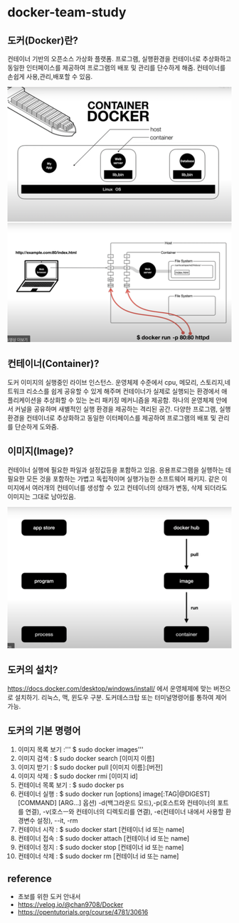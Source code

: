 # docker-team-study

## 도커(Docker)란?
 컨테이너 기반의 오픈소스 가상화 플랫폼.
프로그램, 실행환경을 컨테이너로 추상화하고 동일한 인터페이스를 제공하여 프로그램의 배포 및 관리를 단수하게 해줌.
컨테이너를 손쉽게 사용,관리,배포할 수 있음.

![이미지설명](./image/docker1.png)
![이미지설명](./image/docker3.png)
 
## 컨테이너(Container)?
 도커 이미지의 실행중인 라이브 인스턴스. 운영체제 수준에서 cpu, 메모리, 스토리지,네트워크 리소스를 쉽게 공유할 수 있게 해주며 컨테이너가 실제로 실행되는 환경에서 애플리케이션을 추상화할 수 있는 논리 패키징 메커니즘을 제공함.
하나의 운영체제 안에서 커널을 공유하며 새별적인 실행 환경을 제공하는 격리된 공간.
다양한 프로그램, 실행환경을 컨테이너로 추상화하고 동일한 이터페이스를 제공하여 프로그램의 배포 및 관리를 단순하게 도와줌.

## 이미지(Image)?
 컨테이너 실행에 필요한 파일과 설정값등을 포함하고 있음. 응용프로그램을 실행하는 데 필요한 모든 것을 포함하는 가볍고 독립적이며 실행가능한 소프트웨어 패키지.
같은 이미지에서 여러개의 컨테이너를 생성할 수 있고 컨테이너의 상태가 변동, 삭제 되더라도 이미지는 그대로 남아있음.

![이미지설명](./image/docker2.png)

## 도커의 설치?
https://docs.docker.com/desktop/windows/install/
에서 운영체제에 맞는 버전으로 설치하기.
리눅스, 맥, 윈도우 구분.
도커데스크탑 또는 터미널명령어를 통하여 제어가능.


## 도커의 기본 명령어

1. 이미지 목록 보기 :''' $ sudo docker images'''
2. 이미지 검색 : $ sudo docker search [이미지 이름]
3. 이미지 받기 : $ sudo docker pull [이미지 이름]:[버전]
4. 이미지 삭제 : $ sudo docker rmi [이미지 id]
5. 컨테이너 목록 보기 : $ sudo docker ps
6. 컨테이너 실행 : $ sudo docker run [options] image[:TAG|@DIGEST] [COMMAND] [ARG...]
 옵션) -d(백그라운드 모드),-p(호스트와 컨테이너의 포트를 연결), -v(호스ㅡ와 컨테이너의 디렉토리를 연결), -e(컨테이너 내에서 사용할 환경변수 설정), --it, -rm
7. 컨테이너 시작 : $ sudo docker start [컨테이너 id 또는 name]
8. 컨테이너 접속 : $ sudo docker attach [컨테이너 id 또는 name]
9. 컨테이너 정지 : $ sudo docker stop [컨테이너 id 또는 name]
10. 컨테이너 삭제 : $ sudo docker rm [컨테이너 id 또는 name]

## reference
- 초보를 위한 도커 안내서
- https://velog.io/@chan9708/Docker
- https://opentutorials.org/course/4781/30616

